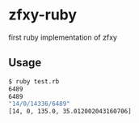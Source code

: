 # zfxy-ruby
first ruby implementation of zfxy

## Usage
```zsh
$ ruby test.rb
6489
6489
"14/0/14336/6489"
[14, 0, 135.0, 35.012002043160706]
```
